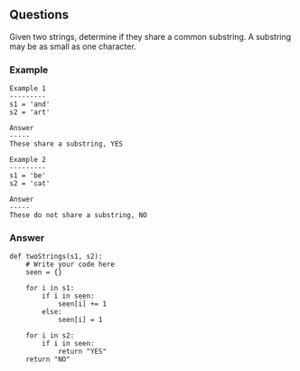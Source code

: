 
## Questions

Given two strings, determine if they share a common substring. A substring may be as small as one character.

### Example

```
Example 1
---------
s1 = 'and'
s2 = 'art'

Answer
-----
These share a substring, YES
```

```
Example 2
---------
s1 = 'be'
s2 = 'cat'

Answer
-----
These do not share a substring, NO
```

### Answer
```
def twoStrings(s1, s2):
    # Write your code here
    seen = {}
    
    for i in s1:
        if i in seen:
            seen[i] += 1
        else:
            seen[i] = 1
            
    for i in s2:
        if i in seen:
            return "YES"
    return "NO"
```
